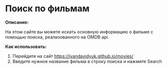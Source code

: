 # Поиск по фильмам

**Описание:**

На этом сайте вы можете искать основную информацию о фильме с помощью поиска, реализованного на OMDB api.

**Как использовать:**
1) Перейдите на сайт https://ivandavidyuk.github.io/movies/
2) Введите нужное название фильма в строку поиска и нажмите Search
